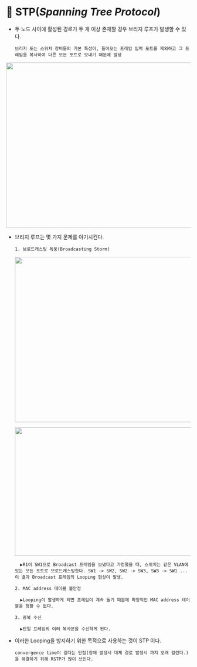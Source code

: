 # 🔌 STP(_Spanning Tree Protocol_)

* 두 노드 사이에 활성된 경로가 두 개 이상 존재할 경우 브리지 루프가 발생할 수 있다.

      브리지 또는 스위치 장비들의 기본 특성이, 들어오는 프레임 입력 포트를 제외하고 그 프레임을 복사하여 다른 모든 포트로 보내기 때문에 발생

<img src="https://user-images.githubusercontent.com/62328584/106420613-5777a000-649e-11eb-9c86-61716e1d419e.JPG" width="550px" height="450px"></img><br/>

* 브리지 루프는 몇 가지 문제를 야기시킨다.

      1. 브로드캐스팅 폭풍(Broadcasting Storm)

     <img src="https://user-images.githubusercontent.com/62328584/106420827-ce149d80-649e-11eb-95d2-17f981d96d4f.JPG" width="550px" height="450px"></img><br/>

     
     <img src="https://user-images.githubusercontent.com/62328584/106421647-68c1ac00-64a0-11eb-9e90-04460ffc61b0.JPG" width="550px" height="350px"></img><br/>

        ▶R1이 SW1으로 Broadcast 프레임을 보냈다고 가정했을 때, 스위치는 같은 VLAN에 있는 모든 포트로 브로드캐스팅한다. SW1 -> SW2, SW2 -> SW3, SW3 -> SW1 ... 이 결과 Broadcast 프레임의 Looping 현상이 발생.

      2. MAC address 테이블 불안정

        ▶Looping이 발생하게 되면 프레임이 계속 돌기 때문에 확정적인 MAC address 테이블을 정할 수 없다.

      3. 중복 수신

        ▶단일 프레임의 여러 복사본을 수신하게 된다.

* 이러한 Looping을 방지하기 위한 목적으로 사용하는 것이 STP 이다.

      convergence time이 길다는 단점(장애 발생시 대체 경로 발생시 까지 오래 걸린다.)을 해결하기 위해 RSTP가 많이 쓰인다. 
